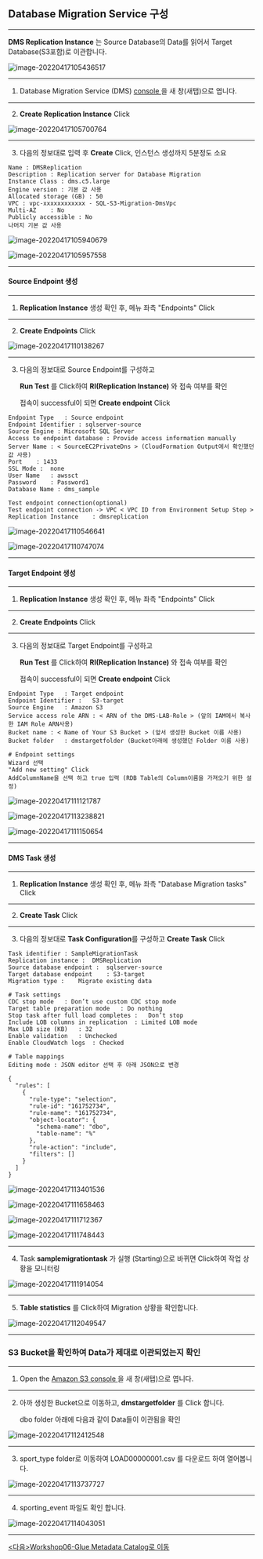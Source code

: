 ## Database Migration Service 구성

---

**DMS Replication Instance** 는 Source Database의 Data를 읽어서 Target Database(S3포함)로 이관합니다.

![image-20220417105436517](images/image-20220417105436517.png)

---

1. Database Migration Service (DMS) [console ](https://console.aws.amazon.com/dms/v2/home#) 을 새 창(새탭)으로 엽니다.

---

2. **Create Replication Instance** Click

![image-20220417105700764](images/image-20220417105700764.png)

---

3. 다음의 정보대로 입력 후 **Create** Click, 인스턴스 생성까지 5분정도 소요

```
Name : DMSReplication
Description : Replication server for Database Migration
Instance Class : dms.c5.large
Engine version : 기본 값 사용
Allocated storage (GB) : 50
VPC : vpc-xxxxxxxxxxxx - SQL-S3-Migration-DmsVpc
Multi-AZ	: No
Publicly accessible	: No
나머지 기본 값 사용
```

![image-20220417105940679](images/image-20220417105940679.png)

![image-20220417105957558](images/image-20220417105957558.png)

---

#### Source Endpoint 생성

---

1. **Replication Instance** 생성 확인 후, 메뉴 좌측 "Endpoints" Click

---

2. **Create Endpoints** Click

![image-20220417110138267](images/image-20220417110138267.png)

---

3. 다음의 정보대로 Source Endpoint를 구성하고

    **Run Test** 를 Click하여 **RI(Replication Instance)** 와 접속 여부를 확인

   접속이 successful이 되면 **Create endpoint** Click

```
Endpoint Type	: Source endpoint
Endpoint Identifier	: sqlserver-source
Source Engine :	Microsoft SQL Server
Access to endpoint database : Provide access information manually
Server Name	: < SourceEC2PrivateDns > (CloudFormation Output에서 확인했던 값 사용)
Port	: 1433
SSL Mode :	none
User Name	: awssct
Password	: Password1
Database Name :	dms_sample

Test endpoint connection(optional)
Test endpoint connection -> VPC	< VPC ID from Environment Setup Step >
Replication Instance	: dmsreplication 

```

![image-20220417110546641](images/image-20220417110546641.png)

![image-20220417110747074](images/image-20220417110747074.png)

---

#### Target Endpoint 생성

---

1. **Replication Instance** 생성 확인 후, 메뉴 좌측 "Endpoints" Click

---

2. **Create Endpoints** Click

---

3. 다음의 정보대로 Target Endpoint를 구성하고

    **Run Test** 를 Click하여 **RI(Replication Instance)** 와 접속 여부를 확인

   접속이 successful이 되면 **Create endpoint** Click

```
Endpoint Type	: Target endpoint
Endpoint Identifier :	S3-target
Source Engine	: Amazon S3
Service access role ARN : < ARN of the DMS-LAB-Role > (앞의 IAM에서 복사한 IAM Role ARN사용)
Bucket name	: < Name of Your S3 Bucket > (앞서 생성한 Bucket 이름 사용)
Bucket folder	: dmstargetfolder (Bucket아래에 생성했던 Folder 이름 사용)

# Endpoint settings
Wizard 선택
"Add new setting" Click
AddColumnName을 선택 하고 true 입력 (RDB Table의 Column이름을 가져오기 위한 설정)
```

![image-20220417111121787](images/image-20220417111121787.png)

![image-20220417113238821](images/image-20220417113238821.png)

![image-20220417111150654](images/image-20220417111150654.png)

---

#### DMS Task 생성

---

1. **Replication Instance** 생성 확인 후, 메뉴 좌측 "Database Migration tasks" Click

---

2. **Create Task** Click

---

3. 다음의 정보대로 **Task Configuration**를 구성하고 **Create Task** Click

```
Task identifier	: SampleMigrationTask
Replication instance :	DMSReplication
Source database endpoint :	sqlserver-source
Target database endpoint	: S3-target
Migration type :	Migrate existing data

# Task settings
CDC stop mode	: Don’t use custom CDC stop mode
Target table preparation mode	: Do nothing
Stop task after full load completes :	Don’t stop
Include LOB columns in replication	: Limited LOB mode
Max LOB size (KB)	: 32
Enable validation	: Unchecked
Enable CloudWatch logs	: Checked

# Table mappings
Editing mode : JSON editor 선택 후 아래 JSON으로 변경

{
  "rules": [
    {
      "rule-type": "selection",
      "rule-id": "161752734",
      "rule-name": "161752734",
      "object-locator": {
        "schema-name": "dbo",
        "table-name": "%"
      },
      "rule-action": "include",
      "filters": []
    }
  ]
}
```

![image-20220417113401536](images/image-20220417113401536.png)

![image-20220417111658463](images/image-20220417111658463.png)

![image-20220417111712367](images/image-20220417111712367.png)

![image-20220417111748443](images/image-20220417111748443.png)

---

4. Task **samplemigrationtask** 가 실행 (Starting)으로 바뀌면 Click하여 작업 상황을 모니터링 

![image-20220417111914054](images/image-20220417111914054.png)

---

5. **Table statistics** 를 Click하여 Migration 상황을 확인합니다.

![image-20220417112049547](images/image-20220417112049547.png)

---

### S3 Bucket을 확인하여 Data가 제대로 이관되었는지 확인

---

1. Open the [Amazon S3 console ](https://console.aws.amazon.com/s3/) 을 새 창(새탭)으로 엽니다.

---

2. 아까 생성한 Bucket으로 이동하고, **dmstargetfolder** 를 Click 합니다.

   dbo folder 아래에 다음과 같이 Data들이 이관됨을 확인

![image-20220417112412548](images/image-20220417112412548.png)

---

3. sport_type folder로 이동하여 LOAD00000001.csv 를 다운로드 하여 열어봅니다.

![image-20220417113737727](images/image-20220417113737727.png)

---

4. sporting_event 파일도 확인 합니다.

![image-20220417114043051](images/image-20220417114043051.png)

---

[<다음>Workshop06-Glue Metadata Catalog로 이동 ](./06.md) 













